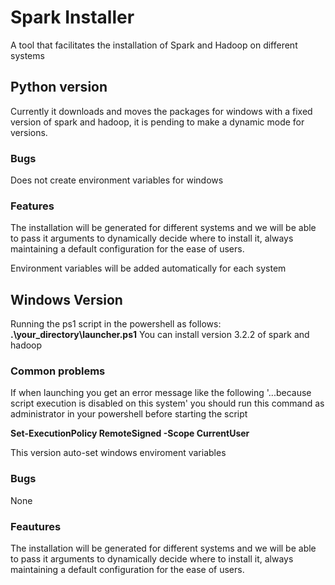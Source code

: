 # Spark Installer

A tool that facilitates the installation of Spark and Hadoop on different systems

## Python version
Currently it downloads and moves the packages for windows with a fixed version of spark and hadoop, it is pending to make a dynamic mode for versions.

### Bugs
Does not create environment variables for windows

### Features
The installation will be generated for different systems and we will be able to pass it arguments to dynamically decide where to install it, always maintaining a default configuration for the ease of users.

Environment variables will be added automatically for each system

## Windows Version
Running the ps1 script in the powershell as follows:
**.\your_directory\launcher.ps1**
You can install version 3.2.2 of spark and hadoop

### Common problems
If when launching you get an error message like the following '...because script execution is disabled on this system' you should run this command as administrator in your powershell before starting the script

**Set-ExecutionPolicy RemoteSigned -Scope CurrentUser**

This version auto-set windows enviroment variables
### Bugs 
None

### Feautures
The installation will be generated for different systems and we will be able to pass it arguments to dynamically decide where to install it, always maintaining a default configuration for the ease of users.
